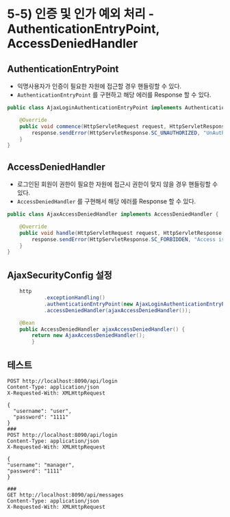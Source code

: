 # 5-5) 인증 및 인가 예외 처리 - AuthenticationEntryPoint, AccessDeniedHandler

## AuthenticationEntryPoint
- 익명사용자가 인증이 필요한 자원에 접근할 경우 핸들링할 수 있다.
- `AuthenticationEntryPoint` 를 구현하고 해당 에러를 Response 할 수 있다.
```java
public class AjaxLoginAuthenticationEntryPoint implements AuthenticationEntryPoint {

	@Override
	public void commence(HttpServletRequest request, HttpServletResponse response, AuthenticationException authException) throws IOException, ServletException {
		response.sendError(HttpServletResponse.SC_UNAUTHORIZED, "UnAuthorized");
	}
}
```

## AccessDeniedHandler
- 로그인된 회원이 권한이 필요한 자원에 접근시 권한이 맞지 않을 경우 핸들링할 수 있다.
- `AccessDeniedHandler` 를 구현해서 해당 에러를 Response 할 수 있다.
```java
public class AjaxAccessDeniedHandler implements AccessDeniedHandler {

	@Override
	public void handle(HttpServletRequest request, HttpServletResponse response, AccessDeniedException accessDeniedException) throws IOException, ServletException {
		response.sendError(HttpServletResponse.SC_FORBIDDEN, "Access is denied");
	}
}
```

## AjaxSecurityConfig 설정
```java
	http
			.exceptionHandling()
			.authenticationEntryPoint(new AjaxLoginAuthenticationEntryPoint())
			.accessDeniedHandler(ajaxAccessDeniedHandler());

    @Bean
    public AccessDeniedHandler ajaxAccessDeniedHandler() {
        return new AjaxAccessDeniedHandler();
        }
```

## 테스트
```http request
POST http://localhost:8090/api/login
Content-Type: application/json
X-Requested-With: XMLHttpRequest

{
  "username": "user",
  "password": "1111"
}
###
POST http://localhost:8090/api/login
Content-Type: application/json
X-Requested-With: XMLHttpRequest

{
"username": "manager",
"password": "1111"
}

###
GET http://localhost:8090/api/messages
Content-Type: application/json
X-Requested-With: XMLHttpRequest

```